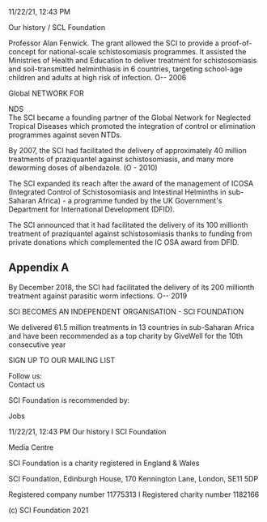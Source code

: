 11/22/21, 12:43 PM

Our history / SCL Foundation

Professor Alan Fenwick. The grant allowed the SCI to provide a proof-of-concept for national-scale schistosomiasis programmes. It assisted the Ministries of Health and Education to deliver treatment for schistosomiasis and soil-transmitted helminthiasis in 6 countries, targeting school-age children and adults at high risk of infection. O-- 2006

Global NETWORK FOR

NDS  
The SCI became a founding partner of the Global Network for Neglected Tropical Diseases which promoted the integration of control or elimination programmes against seven NTDs.

By 2007, the SCI had facilitated the delivery of approximately 40 million treatments of praziquantel against schistosomiasis, and many more deworming doses of albendazole. \(O - 2010\)

The SCI expanded its reach after the award of the management of ICOSA (Integrated Control of Schistosomiasis and Intestinal Helminths in sub-Saharan Africa) - a programme funded by the UK Government's Department for International Development (DFID).

The SCI announced that it had facilitated the delivery of its 100 millionth treatment of praziquantel against schistosomiasis thanks to funding from private donations which complemented the IC OSA award from DFID.

## Appendix A

By December 2018, the SCI had facilitated the delivery of its 200 millionth treatment against parasitic worm infections. O-- 2019

SCI BECOMES AN INDEPENDENT ORGANISATION - SCI FOUNDATION

We delivered 61.5 million treatments in 13 countries in sub-Saharan Africa and have been recommended as a top charity by GiveWell for the 10th consecutive year

SIGN UP TO OUR MAILING LIST

Follow us:  
Contact us

SCI Foundation is recommended by:

Jobs

11/22/21, 12:43 PM Our history I SCI Foundation

Media Centre

SCI Foundation is a charity registered in England & Wales

SCI Foundation, Edinburgh House, 170 Kennington Lane, London, SE11 5DP

Registered company number 11775313 I Registered charity number 1182166

(c) SCI Foundation 2021